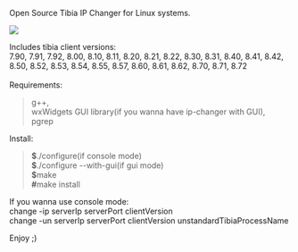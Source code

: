 Open Source Tibia IP Changer for Linux systems.

<a href='http://img148.imageshack.us/i/32920647.png/' title='ImageShack - Image And Video Hosting'><img src='http://img148.imageshack.us/img148/6493/32920647.png' border='0' /></a>

Includes tibia client versions:<br>
7.90, 7.91, 7.92, 8.00, 8.10, 8.11, 8.20, 8.21, 8.22, 8.30, 8.31, 8.40, 8.41, 8.42, 8.50, 8.52, 8.53, 8.54, 8.55, 8.57, 8.60, 8.61, 8.62, 8.70, 8.71, 8.72<br>
<br>
Requirements:<br>
<blockquote>g++,<br>
wxWidgets GUI library(if you wanna have ip-changer with GUI),<br>
pgrep<br></blockquote>

Install:<br>
<blockquote><b>$</b>./configure(if console mode)<br>
<b>$</b>./configure --with-gui(if gui mode)<br>
<b>$</b>make<br>
<b>#</b>make install<br></blockquote>

If you wanna use console mode:<br>
change -ip serverIp serverPort clientVersion<br>
change -un serverIp serverPort clientVersion unstandardTibiaProcessName<br>

Enjoy ;)